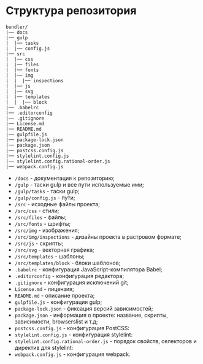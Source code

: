 # Структура репозитория

```text
bundler/
|── docs
|── gulp
|  |── tasks
|  |── config.js
|── src
|  |── css
|  |── files
|  |── fonts
|  |── img
|  |  |── inspections
|  |── js
|  |── svg
|  |── templates
|  |  |── block
|── .babelrc
|── .editorconfig
|── .gitignore
|── License.md
|── README.md
|── gulpfile.js
|── package-lock.json
|── package.json
|── postcss.config.js
|── stylelint.config.js
|── stylelint.config.rational-order.js
|── webpack.config.js
```

* `/docs` - документация к репозиторию;
* `/gulp` - таски gulp и все пути используемые ими;
* `/gulp/tasks` - таски gulp;
* `/gulp/config.js` - пути;
* `/src` - исходные файлы проекта;
* `/src/css` - стили;
* `/src/files` - файлы;
* `/src/fonts` - шрифты;
* `/src/img` - изображения;
* `/src/img/inspections` - дизайны проекта в растровом формате;
* `/src/js` - скрипты;
* `/src/svg` - векторная графика;
* `/src/templates` - шаблоны;
* `/src/templates/block` - блоки шаблонов;
* `.babelrc` - конфигурация JavaScript-компилятора Babel;
* `.editorconfig` - конфигурация редактора;
* `.gitignore` - конфигурация исключений git;
* `License.md` - лицензия;
* `README.md` - описание проекта;
* `gulpfile.js` - конфигурация gulp;
* `package-lock.json` - фиксация версий зависимостей;
* `package.json` - информация о проекте: название, скрипты, зависимости, browserslist и т.д;
* `postcss.config.js` - конфигурация PostCSS:
* `stylelint.config.js` - конфигурация stylelint:
* `stylelint.config.rational-order.js` - порядок свойств, селекторов и директив для stylelint:
* `webpack.config.js` - конфигурация webpack.
